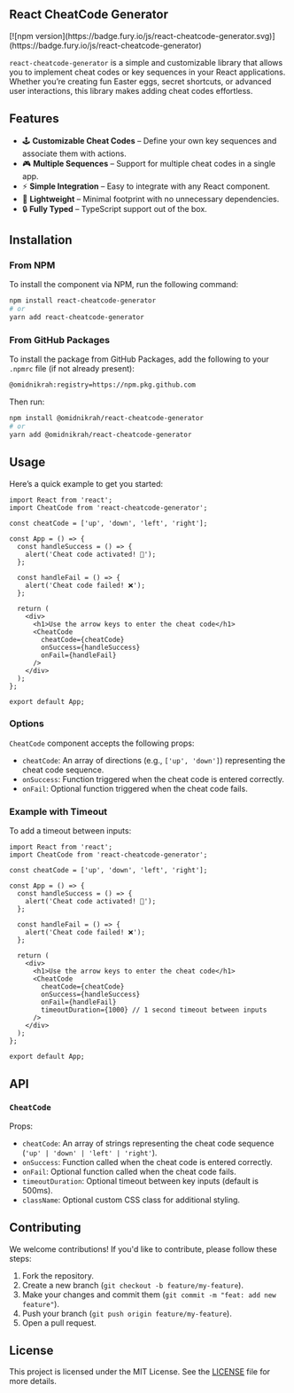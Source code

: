 <h2>React CheatCode Generator</h2>
[![npm version](https://badge.fury.io/js/react-cheatcode-generator.svg)](https://badge.fury.io/js/react-cheatcode-generator)

`react-cheatcode-generator` is a simple and customizable library that allows you to implement cheat codes or key sequences in your React applications. Whether you’re creating fun Easter eggs, secret shortcuts, or advanced user interactions, this library makes adding cheat codes effortless.

## Features

- 🕹️ **Customizable Cheat Codes** – Define your own key sequences and associate them with actions.
- 🎮 **Multiple Sequences** – Support for multiple cheat codes in a single app.
- ⚡ **Simple Integration** – Easy to integrate with any React component.
- 🚀 **Lightweight** – Minimal footprint with no unnecessary dependencies.
- 🔒 **Fully Typed** – TypeScript support out of the box.

## Installation

### From NPM

To install the component via NPM, run the following command:

```bash
npm install react-cheatcode-generator
# or
yarn add react-cheatcode-generator
```

### From GitHub Packages

To install the package from GitHub Packages, add the following to your `.npmrc` file (if not already present):

```bash
@omidnikrah:registry=https://npm.pkg.github.com
```

Then run:

```bash
npm install @omidnikrah/react-cheatcode-generator
# or
yarn add @omidnikrah/react-cheatcode-generator
```


## Usage

Here’s a quick example to get you started:

```tsx
import React from 'react';
import CheatCode from 'react-cheatcode-generator';

const cheatCode = ['up', 'down', 'left', 'right'];

const App = () => {
  const handleSuccess = () => {
    alert('Cheat code activated! 🚀');
  };

  const handleFail = () => {
    alert('Cheat code failed! ❌');
  };

  return (
    <div>
      <h1>Use the arrow keys to enter the cheat code</h1>
      <CheatCode
        cheatCode={cheatCode}
        onSuccess={handleSuccess}
        onFail={handleFail}
      />
    </div>
  );
};

export default App;
```

### Options

`CheatCode` component accepts the following props:

- `cheatCode`: An array of directions (e.g., `['up', 'down']`) representing the cheat code sequence.
- `onSuccess`: Function triggered when the cheat code is entered correctly.
- `onFail`: Optional function triggered when the cheat code fails.

### Example with Timeout

To add a timeout between inputs:

```tsx
import React from 'react';
import CheatCode from 'react-cheatcode-generator';

const cheatCode = ['up', 'down', 'left', 'right'];

const App = () => {
  const handleSuccess = () => {
    alert('Cheat code activated! 🚀');
  };

  const handleFail = () => {
    alert('Cheat code failed! ❌');
  };

  return (
    <div>
      <h1>Use the arrow keys to enter the cheat code</h1>
      <CheatCode
        cheatCode={cheatCode}
        onSuccess={handleSuccess}
        onFail={handleFail}
        timeoutDuration={1000} // 1 second timeout between inputs
      />
    </div>
  );
};

export default App;
```

## API

### `CheatCode`

Props:
- `cheatCode`: An array of strings representing the cheat code sequence (`'up' | 'down' | 'left' | 'right'`).
- `onSuccess`: Function called when the cheat code is entered correctly.
- `onFail`: Optional function called when the cheat code fails.
- `timeoutDuration`: Optional timeout between key inputs (default is 500ms).
- `className`: Optional custom CSS class for additional styling.

## Contributing

We welcome contributions! If you'd like to contribute, please follow these steps:

1. Fork the repository.
2. Create a new branch (`git checkout -b feature/my-feature`).
3. Make your changes and commit them (`git commit -m "feat: add new feature"`).
4. Push your branch (`git push origin feature/my-feature`).
5. Open a pull request.

## License

This project is licensed under the MIT License. See the [LICENSE](./LICENSE) file for more details.
